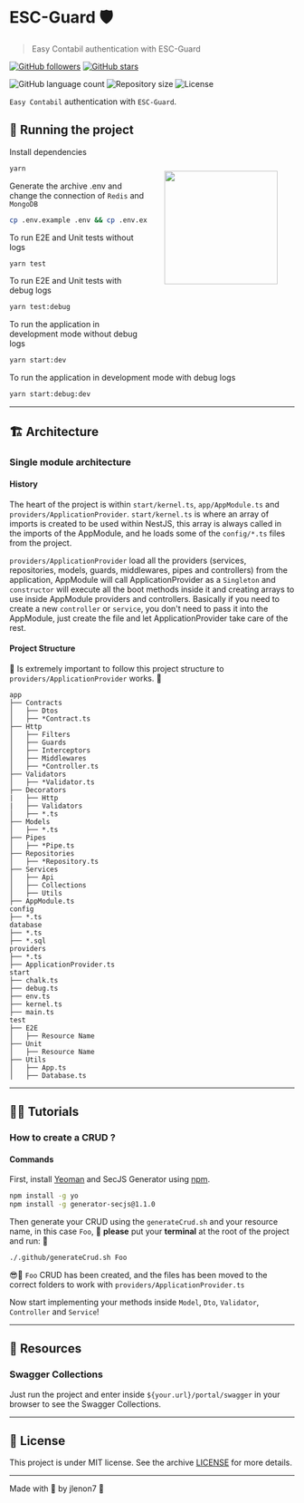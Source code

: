 # ESC-Guard 🛡️

> Easy Contabil authentication with ESC-Guard

[![GitHub followers](https://img.shields.io/github/followers/jlenon7.svg?style=social&label=Follow&maxAge=2592000)](https://github.com/jlenon7?tab=followers)
[![GitHub stars](https://img.shields.io/github/stars/easycontabil/ESC-Guard.svg?style=social&label=Star&maxAge=2592000)](https://github.com/easycontabil/ESC-Guard/stargazers/)

<p>
  <img alt="GitHub language count" src="https://img.shields.io/github/languages/count/easycontabil/ESC-Guard?style=for-the-badge&logo=appveyor">

  <img alt="Repository size" src="https://img.shields.io/github/repo-size/easycontabil/ESC-Guard?style=for-the-badge&logo=appveyor">

  <img alt="License" src="https://img.shields.io/badge/license-MIT-brightgreen?style=for-the-badge&logo=appveyor">
</p>

`Easy Contabil` authentication with `ESC-Guard`.

<img src="https://cdn.pixabay.com/photo/2020/07/09/18/13/shield-5388260_960_720.png" width="200px" align="right" hspace="30px" vspace="100px">

## 🚀 Running the project 

Install dependencies

```bash
yarn
```

Generate the archive .env and change the connection of `Redis` and `MongoDB`

```bash
cp .env.example .env && cp .env.example .env.testing
```

To run E2E and Unit tests without logs

```bash
yarn test
```

To run E2E and Unit tests with debug logs

```bash
yarn test:debug
```

To run the application in development mode without debug logs

```bash
yarn start:dev
```

To run the application in development mode with debug logs

```bash
yarn start:debug:dev
```

---

## 🏗️ Architecture 

### Single module architecture

#### History

The heart of the project is within `start/kernel.ts`, `app/AppModule.ts` and `providers/ApplicationProvider`. `start/kernel.ts` is where an array of imports is created to be used within NestJS, this array is always called in the imports of the AppModule, and he loads some of the `config/*.ts` files from the project.

`providers/ApplicationProvider` load all the providers (services, repositories, models, guards, middlewares, pipes and controllers) from the application, AppModule will call ApplicationProvider as a `Singleton` and `constructor` will execute all the boot methods inside it and creating arrays to use inside AppModule providers and controllers. Basically if you need to create a new `controller` or `service`, you don't need to pass it into the AppModule, just create the file and let ApplicationProvider take care of the rest.

#### Project Structure

🛑 Is extremely important to follow this project structure to `providers/ApplicationProvider` works. 🛑

```
app
├── Contracts
│   ├── Dtos
│   ├── *Contract.ts
├── Http
│   ├── Filters
│   ├── Guards
│   ├── Interceptors
│   ├── Middlewares
│   ├── *Controller.ts
├── Validators
│   ├── *Validator.ts
├── Decorators
|   ├── Http
|   ├── Validators
│   ├── *.ts
├── Models
│   ├── *.ts
├── Pipes
│   ├── *Pipe.ts
├── Repositories
│   ├── *Repository.ts
├── Services
│   ├── Api
│   ├── Collections
│   ├── Utils
├── AppModule.ts
config
├── *.ts
database
├── *.ts
├── *.sql
providers
├── *.ts
├── ApplicationProvider.ts
start
├── chalk.ts
├── debug.ts
├── env.ts
├── kernel.ts
├── main.ts
test
├── E2E
│   ├── Resource Name
├── Unit
│   ├── Resource Name
├── Utils
│   ├── App.ts
│   ├── Database.ts
```

---

## 👨‍🏫 Tutorials 

### How to create a CRUD ?

#### Commands

First, install [Yeoman](http://yeoman.io) and SecJS Generator using [npm](https://www.npmjs.com/).

```bash
npm install -g yo
npm install -g generator-secjs@1.1.0
```

Then generate your CRUD using the `generateCrud.sh` and your resource name, in this case `Foo`, 🛑 **please** put your **terminal** at the root of the project and run: 🛑

```bash
./.github/generateCrud.sh Foo
```

😎🎉 `Foo` CRUD has been created, and the files has been moved to the correct folders to work with `providers/ApplicationProvider.ts`

Now start implementing your methods inside `Model`, `Dto`, `Validator`, `Controller` and `Service`!

---

## 🧩 Resources 

### Swagger Collections

Just run the project and enter inside `${your.url}/portal/swagger` in your browser to see the Swagger Collections.

---

## 📝 License

This project is under MIT license. See the archive [LICENSE](LICENSE) for more details.

---

Made with 🖤 by jlenon7 :wave:
